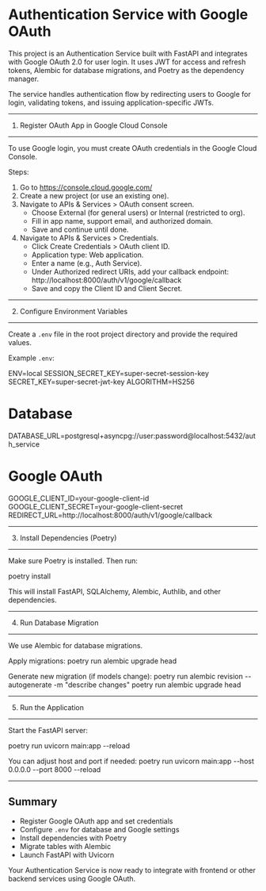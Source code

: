 Authentication Service with Google OAuth
========================================

This project is an Authentication Service built with FastAPI and integrates with 
Google OAuth 2.0 for user login. It uses JWT for access and refresh tokens, Alembic 
for database migrations, and Poetry as the dependency manager.

The service handles authentication flow by redirecting users to Google for login, 
validating tokens, and issuing application-specific JWTs.

-------------------------------------------------------
1. Register OAuth App in Google Cloud Console
-------------------------------------------------------
To use Google login, you must create OAuth credentials in the Google Cloud Console.

Steps:
1. Go to https://console.cloud.google.com/
2. Create a new project (or use an existing one).
3. Navigate to APIs & Services > OAuth consent screen.
   - Choose External (for general users) or Internal (restricted to org).
   - Fill in app name, support email, and authorized domain.
   - Save and continue until done.
4. Navigate to APIs & Services > Credentials.
   - Click Create Credentials > OAuth client ID.
   - Application type: Web application.
   - Enter a name (e.g., Auth Service).
   - Under Authorized redirect URIs, add your callback endpoint:
     http://localhost:8000/auth/v1/google/callback
   - Save and copy the Client ID and Client Secret.

-------------------------------------------------------
2. Configure Environment Variables
-------------------------------------------------------
Create a `.env` file in the root project directory and provide the required values.

Example `.env`:

ENV=local
SESSION_SECRET_KEY=super-secret-session-key
SECRET_KEY=super-secret-jwt-key
ALGORITHM=HS256

# Database
DATABASE_URL=postgresql+asyncpg://user:password@localhost:5432/auth_service

# Google OAuth
GOOGLE_CLIENT_ID=your-google-client-id
GOOGLE_CLIENT_SECRET=your-google-client-secret
REDIRECT_URL=http://localhost:8000/auth/v1/google/callback

-------------------------------------------------------
3. Install Dependencies (Poetry)
-------------------------------------------------------
Make sure Poetry is installed. Then run:

poetry install

This will install FastAPI, SQLAlchemy, Alembic, Authlib, and other dependencies.

-------------------------------------------------------
4. Run Database Migration
-------------------------------------------------------
We use Alembic for database migrations.

Apply migrations:
poetry run alembic upgrade head

Generate new migration (if models change):
poetry run alembic revision --autogenerate -m "describe changes"
poetry run alembic upgrade head

-------------------------------------------------------
5. Run the Application
-------------------------------------------------------
Start the FastAPI server:

poetry run uvicorn main:app --reload

You can adjust host and port if needed:
poetry run uvicorn main:app --host 0.0.0.0 --port 8000 --reload

-------------------------------------------------------
Summary
-------------------------------------------------------
- Register Google OAuth app and set credentials
- Configure `.env` for database and Google settings
- Install dependencies with Poetry
- Migrate tables with Alembic
- Launch FastAPI with Uvicorn

Your Authentication Service is now ready to integrate with frontend or other 
backend services using Google OAuth.
